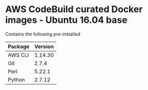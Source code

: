 # AWS CodeBuild curated Docker images - Ubuntu 16.04 base

Contains the following pre-installed

| Package | Version |
|---------|---------|
| AWS CLI | 1.14.30 |
| Git     | 2.7.4   |
| Perl    | 5.22.1  |
| Python  | 2.7.12  |

